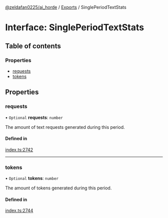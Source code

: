 [@zeldafan0225/ai_horde](../README.md) / [Exports](../modules.md) / SinglePeriodTextStats

# Interface: SinglePeriodTextStats

## Table of contents

### Properties

- [requests](SinglePeriodTextStats.md#requests)
- [tokens](SinglePeriodTextStats.md#tokens)

## Properties

### requests

• `Optional` **requests**: `number`

The amount of text requests generated during this period.

#### Defined in

[index.ts:2742](https://github.com/ZeldaFan0225/ai_horde/blob/100bbe4/index.ts#L2742)

___

### tokens

• `Optional` **tokens**: `number`

The amount of tokens generated during this period.

#### Defined in

[index.ts:2744](https://github.com/ZeldaFan0225/ai_horde/blob/100bbe4/index.ts#L2744)
